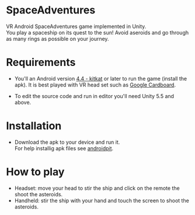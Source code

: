 # SpaceAdventures
VR Android SpaceAdventures game implemented in Unity.  
You play a spaceship on its quest to the sun!
Avoid aseroids and go through as many rings as possible on your journey.  

# Requirements
* You'll an Android version [4.4 - kitkat](https://en.wikipedia.org/wiki/Android_version_history#Android_4.4_KitKat_(API_19)) or later to run the game (install the apk).
It is best played with VR head set such as [Google Cardboard](https://vr.google.com/cardboard/).  

* To edit the source code and run in editor you'll need Unity 5.5 and above.

# Installation
* Download the apk to your device and run it.  
For help installig apk files see [androidpit](https://www.androidpit.com/android-for-beginners-what-is-an-apk-file).

# How to play
* Headset: move your head to stir the ship and click on the remote the shoot the asteroids.
* Handheld: stir the ship with your hand and touch the screen to shoot the asteroids.

